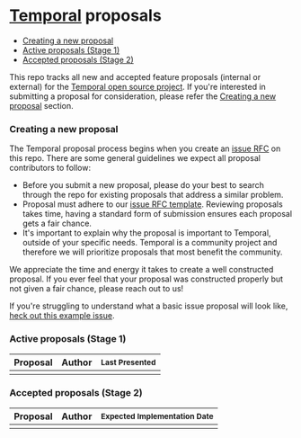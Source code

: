 # [Temporal](https://temporal.io) proposals

* [Creating a new proposal](#creating-a-new-proposal)
* [Active proposals (Stage 1)](#active-proposals-stage-1)
* [Accepted proposals (Stage 2)](#active-proposals-stage-2)

This repo tracks all new and accepted feature proposals (internal or external) for the [Temporal open source project](https://github.com/temporalio/temporal). If you're interested in submitting a proposal for consideration, please refer the [Creating a new proposal](#creating-a-new-proposal) section.

### Creating a new proposal

The Temporal proposal process begins when you create an [issue RFC](./RFC_TEMPLATE.md) on this repo. There are some general guidelines we expect all proposal contributors to follow:

* Before you submit a new proposal, please do your best to search through the repo for existing proposals that address a similar problem.
* Proposal must adhere to our [issue RFC template](./RFC_TEMPLATE.md). Reviewing proposals takes time, having a standard form of submission ensures each proposal gets a fair chance.
* It's important to explain why the proposal is important to Temporal, outside of your specific needs. Temporal is a community project and therefore we will prioritize proposals that most benefit the community.

We appreciate the time and energy it takes to create a well constructed proposal. If you ever feel that your proposal was constructed properly but not given a fair chance, please reach out to us!

If you're struggling to understand what a basic issue proposal will look like, [heck out this example issue](https://github.com/temporalio/proposals/issues/1).

### Active proposals (Stage 1)

| Proposal  | Author | <sub>Last Presented</sub> |
|-----------|--------|---------------------------|
|           |        |                           |

### Accepted proposals (Stage 2)

| Proposal  | Author | <sub>Expected Implementation Date</sub> |
|-----------|--------|---------------------------|
|           |        |                           |
